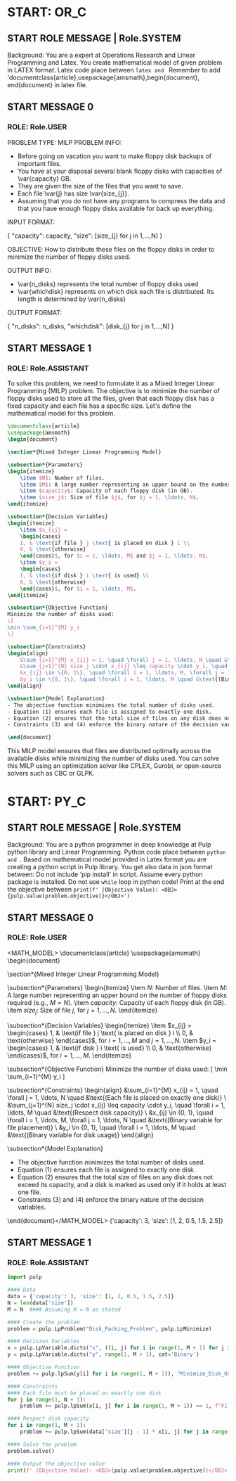 # START: OR_C 
## START ROLE MESSAGE | Role.SYSTEM 
Background: You are a expert at Operations Research and Linear Programming and Latex. You create mathematical model of given problem in LATEX format. Latex code place between ```latex and ``` Remember to add 'documentclass{article},usepackage{amsmath},begin{document}, end{document} in latex file. 
## START MESSAGE 0 
### ROLE: Role.USER
<DESCRIPTION>
PROBLEM TYPE: MILP
PROBLEM INFO:

- Before going on vacation you want to make floppy disk backups of important files. 
- You have at your disposal several blank floppy disks with capacities of \var{capacity} GB. 
- They are given the size of the files that you want to save.
- Each file \var{j} has size \var{size_{j}}.
- Assuming that you do not have any programs to compress the data and that you have enough floppy disks available for back up everything.

INPUT FORMAT:

{
	"capacity": capacity,
	"size": [size_{j} for j in 1,...,N]
}

OBJECTIVE: How to distribute these files on the floppy disks in order to minimize the number of floppy disks used.

OUTPUT INFO:

- \var{n_disks} represents the total number of floppy disks used
- \var{whichdisk} represents on which disk each file is distributed. Its length is determined by \var{n_disks}

OUTPUT FORMAT:

{
	"n_disks": n_disks,
	"whichdisk": [disk_{j} for j in 1,...,N]
}
</DESCRIPTION>


## START MESSAGE 1 
### ROLE: Role.ASSISTANT
To solve this problem, we need to formulate it as a Mixed Integer Linear Programming (MILP) problem. The objective is to minimize the number of floppy disks used to store all the files, given that each floppy disk has a fixed capacity and each file has a specific size. Let's define the mathematical model for this problem.

```latex
\documentclass{article}
\usepackage{amsmath}
\begin{document}

\section*{Mixed Integer Linear Programming Model}

\subsection*{Parameters}
\begin{itemize}
    \item $N$: Number of files.
    \item $M$: A large number representing an upper bound on the number of floppy disks required (e.g., $M = N$).
    \item $capacity$: Capacity of each floppy disk (in GB).
    \item $size_j$: Size of file $j$, for $j = 1, \ldots, N$.
\end{itemize}

\subsection*{Decision Variables}
\begin{itemize}
    \item $x_{ij} = 
    \begin{cases} 
    1, & \text{if file } j \text{ is placed on disk } i \\ 
    0, & \text{otherwise} 
    \end{cases}$, for $i = 1, \ldots, M$ and $j = 1, \ldots, N$.
    \item $y_i = 
    \begin{cases} 
    1, & \text{if disk } i \text{ is used} \\ 
    0, & \text{otherwise} 
    \end{cases}$, for $i = 1, \ldots, M$.
\end{itemize}

\subsection*{Objective Function}
Minimize the number of disks used:
\[
\min \sum_{i=1}^{M} y_i
\]

\subsection*{Constraints}
\begin{align}
    &\sum_{i=1}^{M} x_{ij} = 1, \quad \forall j = 1, \ldots, N \quad &\text{(Each file is placed on exactly one disk)} \\
    &\sum_{j=1}^{N} size_j \cdot x_{ij} \leq capacity \cdot y_i, \quad \forall i = 1, \ldots, M \quad &\text{(Respect disk capacity)} \\
    &x_{ij} \in \{0, 1\}, \quad \forall i = 1, \ldots, M, \forall j = 1, \ldots, N \quad &\text{(Binary variable for file placement)} \\
    &y_i \in \{0, 1\}, \quad \forall i = 1, \ldots, M \quad &\text{(Binary variable for disk usage)}
\end{align}

\subsection*{Model Explanation}
- The objective function minimizes the total number of disks used.
- Equation (1) ensures each file is assigned to exactly one disk.
- Equation (2) ensures that the total size of files on any disk does not exceed its capacity, and a disk is marked as used only if it holds at least one file.
- Constraints (3) and (4) enforce the binary nature of the decision variables.

\end{document}
```

This MILP model ensures that files are distributed optimally across the available disks while minimizing the number of disks used. You can solve this MILP using an optimization solver like CPLEX, Gurobi, or open-source solvers such as CBC or GLPK.

# START: PY_C 
## START ROLE MESSAGE | Role.SYSTEM 
Background: You are a python programmer in deep knowledge at Pulp python library and Linear Programming. Python code place between ```python and ```. Based on mathematical model provided in Latex format you are creating a python script in Pulp library. You get also data in json format between: <DATA></DATA> Do not include 'pip install' in script. Assume every python package is installed. Do not use `while` loop in python code! Print at the end the objective between <OBJ></OBJ> `print(f' (Objective Value): <OBJ>{pulp.value(problem.objective)}</OBJ>')` 
## START MESSAGE 0 
### ROLE: Role.USER
<MATH_MODEL>
\documentclass{article}
\usepackage{amsmath}
\begin{document}

\section*{Mixed Integer Linear Programming Model}

\subsection*{Parameters}
\begin{itemize}
    \item $N$: Number of files.
    \item $M$: A large number representing an upper bound on the number of floppy disks required (e.g., $M = N$).
    \item $capacity$: Capacity of each floppy disk (in GB).
    \item $size_j$: Size of file $j$, for $j = 1, \ldots, N$.
\end{itemize}

\subsection*{Decision Variables}
\begin{itemize}
    \item $x_{ij} = 
    \begin{cases} 
    1, & \text{if file } j \text{ is placed on disk } i \\ 
    0, & \text{otherwise} 
    \end{cases}$, for $i = 1, \ldots, M$ and $j = 1, \ldots, N$.
    \item $y_i = 
    \begin{cases} 
    1, & \text{if disk } i \text{ is used} \\ 
    0, & \text{otherwise} 
    \end{cases}$, for $i = 1, \ldots, M$.
\end{itemize}

\subsection*{Objective Function}
Minimize the number of disks used:
\[
\min \sum_{i=1}^{M} y_i
\]

\subsection*{Constraints}
\begin{align}
    &\sum_{i=1}^{M} x_{ij} = 1, \quad \forall j = 1, \ldots, N \quad &\text{(Each file is placed on exactly one disk)} \\
    &\sum_{j=1}^{N} size_j \cdot x_{ij} \leq capacity \cdot y_i, \quad \forall i = 1, \ldots, M \quad &\text{(Respect disk capacity)} \\
    &x_{ij} \in \{0, 1\}, \quad \forall i = 1, \ldots, M, \forall j = 1, \ldots, N \quad &\text{(Binary variable for file placement)} \\
    &y_i \in \{0, 1\}, \quad \forall i = 1, \ldots, M \quad &\text{(Binary variable for disk usage)}
\end{align}

\subsection*{Model Explanation}
- The objective function minimizes the total number of disks used.
- Equation (1) ensures each file is assigned to exactly one disk.
- Equation (2) ensures that the total size of files on any disk does not exceed its capacity, and a disk is marked as used only if it holds at least one file.
- Constraints (3) and (4) enforce the binary nature of the decision variables.

\end{document}</MATH_MODEL>
<DATA>
{'capacity': 3, 'size': [1, 2, 0.5, 1.5, 2.5]}</DATA>


## START MESSAGE 1 
### ROLE: Role.ASSISTANT
```python
import pulp

#### Data
data = {'capacity': 3, 'size': [1, 2, 0.5, 1.5, 2.5]}
N = len(data['size'])
M = N  #### Assuming M = N as stated

#### Create the problem
problem = pulp.LpProblem("Disk_Packing_Problem", pulp.LpMinimize)

#### Decision Variables
x = pulp.LpVariable.dicts("x", ((i, j) for i in range(1, M + 1) for j in range(1, N + 1)), cat='Binary')
y = pulp.LpVariable.dicts("y", range(1, M + 1), cat='Binary')

#### Objective Function
problem += pulp.lpSum(y[i] for i in range(1, M + 1)), "Minimize_Disk_Usage"

#### Constraints
#### Each file must be placed on exactly one disk
for j in range(1, N + 1):
    problem += pulp.lpSum(x[i, j] for i in range(1, M + 1)) == 1, f"File_{j}_placement"

#### Respect disk capacity
for i in range(1, M + 1):
    problem += pulp.lpSum(data['size'][j - 1] * x[i, j] for j in range(1, N + 1)) <= data['capacity'] * y[i], f"Disk_{i}_capacity"

#### Solve the problem
problem.solve()

#### Output the objective value
print(f' (Objective Value): <OBJ>{pulp.value(problem.objective)}</OBJ>')
```

